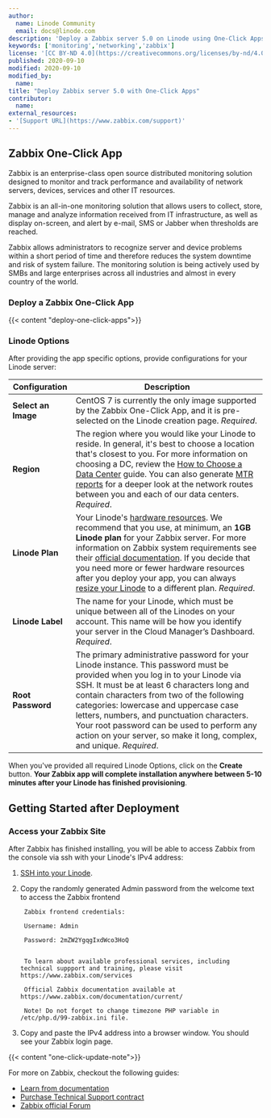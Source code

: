 ```yaml
---
author:
  name: Linode Community
  email: docs@linode.com
description: 'Deploy a Zabbix server 5.0 on Linode using One-Click Apps.'
keywords: ['monitoring','networking','zabbix']
license: '[CC BY-ND 4.0](https://creativecommons.org/licenses/by-nd/4.0)'
published: 2020-09-10
modified: 2020-09-10
modified_by:
  name: 
title: "Deploy Zabbix server 5.0 with One-Click Apps"
contributor:
  name: 
external_resources:
- '[Support URL](https://www.zabbix.com/support)'
---
```

## Zabbix One-Click App

Zabbix is an enterprise-class open source distributed monitoring solution designed to monitor and track performance and availability of network servers, devices, services and other IT resources.

Zabbix is an all-in-one monitoring solution that allows users to collect, store, manage and analyze information received from IT infrastructure, as well as display on-screen, and alert by e-mail, SMS or Jabber when thresholds are reached.

Zabbix allows administrators to recognize server and device problems within a short period of time and therefore reduces the system downtime and risk of system failure. The monitoring solution is being actively used by SMBs and large enterprises across all industries and almost in every country of the world.

### Deploy a Zabbix One-Click App

{{< content "deploy-one-click-apps">}}

### Linode Options

After providing the app specific options, provide configurations for your Linode server:

| **Configuration**   | **Description**                                                                                                                                                                                                                                                                                                                                                                                                                                                                                                                                                                    |
|---------------------|------------------------------------------------------------------------------------------------------------------------------------------------------------------------------------------------------------------------------------------------------------------------------------------------------------------------------------------------------------------------------------------------------------------------------------------------------------------------------------------------------------------------------------------------------------------------------------|
| **Select an Image** | CentOS 7 is currently the only image supported by the Zabbix One-Click App, and it is pre-selected on the Linode creation page. *Required*.                                                                                                                                                                                                                                                                                                                                                                                                                                        |
| **Region**          | The region where you would like your Linode to reside. In general, it's best to choose a location that's closest to you. For more information on choosing a DC, review the [How to Choose a Data Center](/docs/platform/how-to-choose-a-data-center) guide. You can also generate [MTR reports](/docs/networking/diagnostics/diagnosing-network-issues-with-mtr/) for a deeper look at the network routes between you and each of our data centers. *Required*.                                                                                                                    |
| **Linode Plan**     | Your Linode's [hardware resources](/docs/platform/how-to-choose-a-linode-plan/#hardware-resource-definitions). We recommend that you use, at minimum, an **1GB Linode plan** for your Zabbix server. For more information on Zabbix system requirements see their [official documentation](https://www.zabbix.com/documentation/5.0/manual/installation/requirements). If you decide that you need more or fewer hardware resources after you deploy your app, you can always [resize your Linode](/docs/platform/disk-images/resizing-a-linode/) to a different plan. *Required*. |
| **Linode Label**    | The name for your Linode, which must be unique between all of the Linodes on your account. This name will be how you identify your server in the Cloud Manager’s Dashboard. *Required*.                                                                                                                                                                                                                                                                                                                                                                                            |
| **Root Password**   | The primary administrative password for your Linode instance. This password must be provided when you log in to your Linode via SSH. It must be at least 6 characters long and contain characters from two of the following categories: lowercase and uppercase case letters, numbers, and punctuation characters. Your root password can be used to perform any action on your server, so make it long, complex, and unique. *Required*.                                                                                                                                          |

When you've provided all required Linode Options, click on the **Create** button. **Your Zabbix app will complete installation anywhere between 5-10 minutes after your Linode has finished provisioning**.

## Getting Started after Deployment

### Access your Zabbix Site

After Zabbix has finished installing, you will be able to access Zabbix from the console via ssh with your Linode's IPv4 address:

1. [SSH into your Linode](/docs/getting-started/#connect-to-your-linode-via-ssh).

1. Copy the randomly generated Admin password from the welcome text to access the Zabbix frontend

        Zabbix frontend credentials:

        Username: Admin

        Password: 2mZW2YgqgIxdWco3HoQ


        To learn about available professional services, including technical suppport and training, please visit https://www.zabbix.com/services

        Official Zabbix documentation available at https://www.zabbix.com/documentation/current/

        Note! Do not forget to change timezone PHP variable in /etc/php.d/99-zabbix.ini file.

1. Copy and paste the IPv4 address into a browser window. You should see your Zabbix login page.

{{< content "one-click-update-note">}}

For more on Zabbix, checkout the following guides:

- [Learn from documentation](https://www.zabbix.com/documentation/5.0/manual)
- [Purchase Technical Support contract](https://www.zabbix.com/support)
- [Zabbix official Forum](https://www.zabbix.com/forum)
